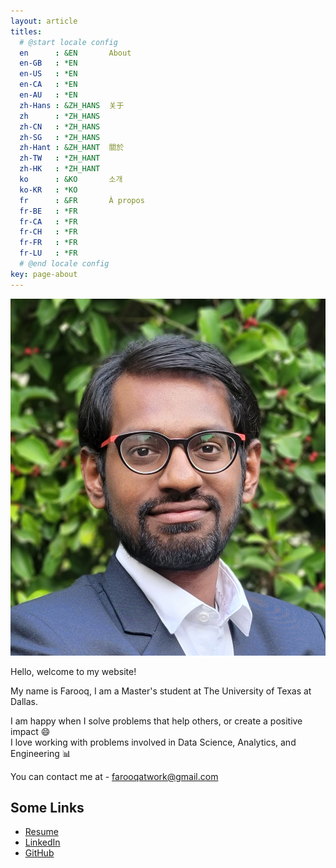 ```yaml
---
layout: article
titles:
  # @start locale config
  en      : &EN       About
  en-GB   : *EN
  en-US   : *EN
  en-CA   : *EN
  en-AU   : *EN
  zh-Hans : &ZH_HANS  关于
  zh      : *ZH_HANS
  zh-CN   : *ZH_HANS
  zh-SG   : *ZH_HANS
  zh-Hant : &ZH_HANT  關於
  zh-TW   : *ZH_HANT
  zh-HK   : *ZH_HANT
  ko      : &KO       소개
  ko-KR   : *KO
  fr      : &FR       À propos
  fr-BE   : *FR
  fr-CA   : *FR
  fr-CH   : *FR
  fr-FR   : *FR
  fr-LU   : *FR
  # @end locale config
key: page-about
---
```


![farooq](/assets/images/Farooq.png)

Hello, welcome to my website!

My name is Farooq, I am a Master's student at The University of Texas at Dallas.

I am happy when I solve problems that help others, or create a positive impact 😄 \
I love working with problems involved in Data Science, Analytics, and Engineering 📊

You can contact me at - [farooqatwork@gmail.com](mailto:farooqatwork@gmail.com)


## Some Links

- [Resume](https://drive.google.com/file/d/13eRoi-EZHm16iUl2Bz4h_Cv2dflz2nyu/view?usp=share_link)
- [LinkedIn](www.linkedin.com/in/sk-farooq/) 
- [GitHub](https://github.com/nimblefox)